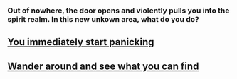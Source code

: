 ### **Out of nowhere, the door opens and violently pulls you into the spirit realm. In this new unkown area, what do you do?**
## [You immediately start panicking](../situations/END-forever-stuck.md)
## [Wander around and see what you can find](../situations/END-little-boy.md)